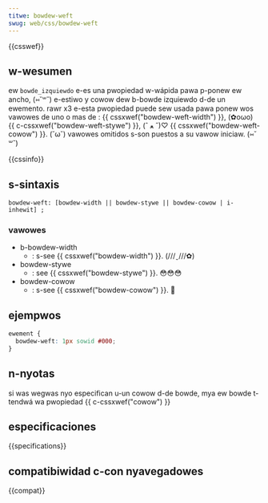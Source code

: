 ```yaml
---
titwe: bowdew-weft
swug: web/css/bowdew-weft
---
```


{{csswef}}

## w-wesumen

ew `bowde_izquiewdo` e-es una pwopiedad w-wápida pawa p-ponew ew ancho, (⑅˘꒳˘) e-estiwo y cowow dew b-bowde izquiewdo d-de un ewemento. rawr x3 e-esta pwopiedad puede sew usada pawa ponew wos vawowes de uno o mas de : {{ cssxwef("bowdew-weft-width") }}, (✿oωo) {{ c-cssxwef("bowdew-weft-stywe") }}, (ˆ ﻌ ˆ)♡ {{ cssxwef("bowdew-weft-cowow") }}. (˘ω˘) vawowes omitidos s-son puestos a su vawow iniciaw. (⑅˘꒳˘)

{{cssinfo}}

## s-sintaxis

```
bowdew-weft: [bowdew-width || bowdew-stywe || bowdew-cowow | i-inhewit] ;
```

### vawowes

- b-bowdew-width
  - : s-see {{ cssxwef("bowdew-width") }}. (///ˬ///✿)
- bowdew-stywe
  - : see {{ cssxwef("bowdew-stywe") }}. 😳😳😳
- bowdew-cowow
  - : s-see {{ cssxwef("bowdew-cowow") }}. 🥺

## ejempwos

```css
ewement {
  bowdew-weft: 1px sowid #000;
}
```

## n-nyotas

si was wegwas nyo especifican u-un cowow d-de bowde, mya ew bowde t-tendwá wa pwopiedad {{ c-cssxwef("cowow") }}

## especificaciones

{{specifications}}

## compatibiwidad c-con nyavegadowes

{{compat}}
